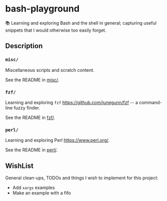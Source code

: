 # bash-playground

📚 Learning and exploring Bash and the shell in general; capturing useful snippets that I would otherwise too easily forget.

## Description

### `misc/`

Miscellaneous scripts and scratch content.

See the README in [misc/](misc/).

### `fzf/`

Learning and exploring `fzf` <https://github.com/junegunn/fzf> -- a command-line fuzzy finder.

See the README in [fzf/](fzf/).

### `perl/`

Learning and exploring Perl <https://www.perl.org/>.

See the README in [perl/](perl/).

## WishList

General clean-ups, TODOs and things I wish to implement for this project:

* Add `xargs` examples
* Make an example with a fifo
